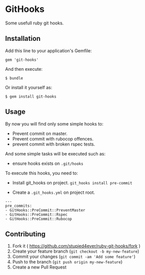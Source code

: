# GitHooks

Some usefull ruby git hooks.

## Installation

Add this line to your application's Gemfile:

    gem 'git-hooks'

And then execute:

    $ bundle

Or install it yourself as:

    $ gem install git-hooks

## Usage

By now you will find only some simple hooks to:

 - Prevent commit on master.
 - Prevent commit with rubocop offences.
 - prevent commit with broken rspec tests.

And some simple tasks will be executed such as:
 - ensure hooks exists on ```.git/hooks```

To execute this hooks, you need to:

 - Install git_hooks on project.
 ```git_hooks install pre-commit```

 - Create a ```.git_hooks.yml``` on project root.
 ```
 ---
 pre_commits:
 - GitHooks::PreCommit::PreventMaster
 - GitHooks::PreCommit::Rspec
 - GitHooks::PreCommit::Rubocop
 ```

## Contributing

1. Fork it ( https://github.com/stupied4ever/ruby-git-hooks/fork )
2. Create your feature branch (`git checkout -b my-new-feature`)
3. Commit your changes (`git commit -am 'Add some feature'`)
4. Push to the branch (`git push origin my-new-feature`)
5. Create a new Pull Request
